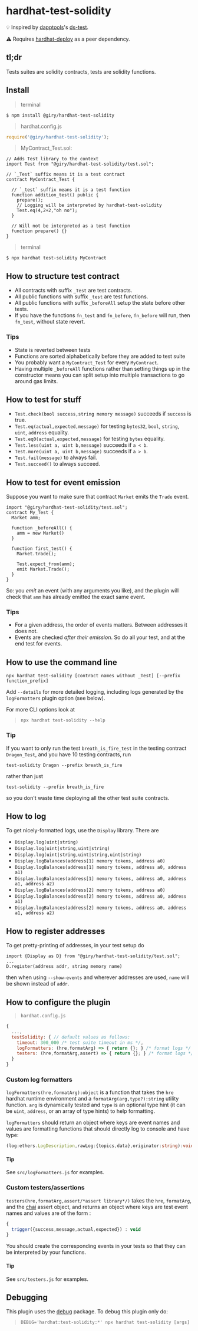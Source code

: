 # hardhat-test-solidity

💡 Inspired by [dapptools](https://github.com/dapphub/dapptools)'s [ds-test](https://github.com/dapphub/ds-test).

⚠️ Requires [hardhat-deploy](https://github.com/wighawag/hardhat-deploy) as a peer dependency.

## tl;dr

Tests suites are solidity contracts, tests are solidity functions.

## Install
> terminal
```
$ npm install @giry/hardhat-test-solidity
```

> hardhat.config.js
```javascript
require('@giry/hardhat-test-solidity');
```

> MyContract_Test.sol:
```solidity
// Adds Test library to the context
import Test from "@giry/hardhat-test-solidity/test.sol";

// `_Test` suffix means it is a test contract
contract MyContract_Test {

  // `_test` suffix means it is a test function
  function addition_test() public {
    prepare();
    // Logging will be interpreted by hardhat-test-solidity
    Test.eq(4,2+2,"oh no");
  }

  // Will not be interpreted as a test function
  function prepare() {}
}
```

> terminal
```
$ npx hardhat test-solidity MyContract
```

## How to structure test contract
* All contracts with suffix `_Test` are test contracts.
* All public functions with suffix `_test` are test functions.
* All public functions with suffix `_beforeAll` setup the state before other tests.
* If you have the functions `fn_test` and `fn_before`, `fn_before` will run, then `fn_test`, without state revert.

### Tips
* State is reverted between tests
* Functions are sorted alphabetically before they are added to test suite
* You probably want a `MyContract_Test` for every `MyContract`.
* Having multiple `_beforeAll` functions rather than setting things up in the constructor means you can split setup into multiple transactions to go around gas limits.

## How to test for stuff
* `Test.check(bool success,string memory message)` succeeds if `success` is true.
* `Test.eq(actual,expected,message)` for testing `bytes32`, `bool`, `string`, `uint`, `address` equality.
* `Test.eq0(actual,expected,message)` for testing `bytes` equality.
* `Test.less(uint a, uint b,message)` succeeds if `a < b`.
* `Test.more(uint a, uint b,message)` succeeds if `a > b`.
* `Test.fail(message)` to always fail.
* `Test.succeed()` to always succeed.

## How to test for event emission
Suppose you want to make sure that contract `Market` emits the `Trade` event.
```
import "@giry/hardhat-test-solidity/test.sol";
contract My_Test {
  Market amm;

  function _beforeAll() {
    amm = new Market()
  }

  function first_test() {
    Market.trade();

    Test.expect_from(amm);
    emit Market.Trade();
  }
}
```

So: you _emit_ an event (with any arguments you like), and the plugin will check that `amm` has already emitted the exact same event.


### Tips
* For a given address, the order of events matters. Between addresses it does not.
* Events are checked _after their emission_. So do all your test, and at the end test for events. 


## How to use the command line
`npx hardhat test-solidity [contract names without _Test] [--prefix function_prefix]`

Add `--details` for more detailed logging, including logs generated by the `logFormatters` plugin option (see below).

For more CLI options look at
> `npx hardhat test-solidity --help`

### Tip
If you want to only run the test `breath_is_fire_test` in the testing contract `Dragon_Test`, and you have 10 testing contracts, run 

```test-solidity Dragon --prefix breath_is_fire``` 

rather than just 

```test-solidity --prefix breath_is_fire``` 

so you don't waste time deploying all the other test suite contracts.

## How to log
To get nicely-formatted logs, use the `Display` library. There are
* `Display.log(uint|string)`
* `Display.log(uint|string,uint|string)`
* `Display.log(uint|string,uint|string,uint|string)`
* `Display.logBalances(address[1] memory tokens, address a0)`
* `Display.logBalances(address[1] memory tokens, address a0, address a1)`
* `Display.logBalances(address[1] memory tokens, address a0, address a1, address a2)`
* `Display.logBalances(address[2] memory tokens, address a0)`
* `Display.logBalances(address[2] memory tokens, address a0, address a1)`
* `Display.logBalances(address[2] memory tokens, address a0, address a1, address a2)`

## How to register addresses
To get pretty-printing of addresses, in your test setup do

```solidity
import {Display as D} from "@giry/hardhat-test-solidity/test.sol";
...
D.register(address addr, string memory name)
```
then when using `--show-events` and wherever addresses are used, `name` will be shown instead of `addr`. 

## How to configure the plugin
> `hardhat.config.js`
```javascript
{
  ...,
  testSolidity: { // default values as follows:
    timeout: 300_000 /* test suite timeout in ms */,
    logFormatters: (hre,formatArg) => { return {}; } /* format logs */
    testers: (hre,formatArg,assert) => { return {}; } /* format logs */
  }
}
```

### Custom log formatters
`logFormatters(hre,formatArg):object` is a function that takes the `hre` hardhat runtime environment and a `formatArg(arg,type?):string` utility function. `arg` is dynamically tested and `type` is an optional type hint (it can be `uint`, `address`, or an array of type hints) to help formatting.

`logFormatters` should return an object where keys are event names and values are formatting functions that should directly log to console and have type:

```typescript
(log:ethers.LogDescription,rawLog:{topics,data},originator:string):void
```

#### Tip
See `src/logFormatters.js` for examples.

### Custom testers/assertions
`testers(hre,formatArg,assert/*assert library*/)` takes the `hre`, `formatArg`, and the [chai](https://www.chaijs.com/) assert object, and returns an object where keys are test event names and values are of the form :

```javascript
{
  trigger({success,message,actual,expected}) : void
}
```

You should create the corresponding events in your tests so that they can be interpreted by your functions.

#### Tip
See `src/testers.js` for examples.

## Debugging

This plugin uses the [debug](https://www.npmjs.com/package/debug) package. To debug this plugin only do:

> `DEBUG='hardhat:test-solidity:*' npx hardhat test-solidity [args]`
